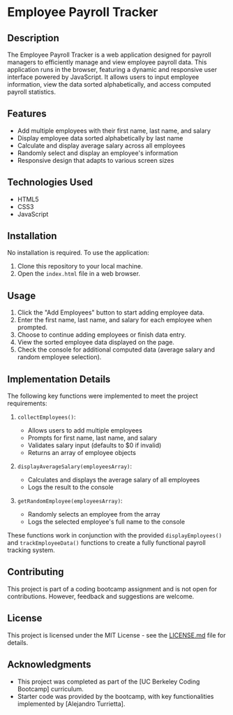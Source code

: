 # Employee Payroll Tracker

## Description

The Employee Payroll Tracker is a web application designed for payroll managers to efficiently manage and view employee payroll data. This application runs in the browser, featuring a dynamic and responsive user interface powered by JavaScript. It allows users to input employee information, view the data sorted alphabetically, and access computed payroll statistics.

## Features

- Add multiple employees with their first name, last name, and salary
- Display employee data sorted alphabetically by last name
- Calculate and display average salary across all employees
- Randomly select and display an employee's information
- Responsive design that adapts to various screen sizes

## Technologies Used

- HTML5
- CSS3
- JavaScript

## Installation

No installation is required. To use the application:

1. Clone this repository to your local machine.
2. Open the `index.html` file in a web browser.

## Usage

1. Click the "Add Employees" button to start adding employee data.
2. Enter the first name, last name, and salary for each employee when prompted.
3. Choose to continue adding employees or finish data entry.
4. View the sorted employee data displayed on the page.
5. Check the console for additional computed data (average salary and random employee selection).

## Implementation Details

The following key functions were implemented to meet the project requirements:

1. `collectEmployees()`: 
   - Allows users to add multiple employees
   - Prompts for first name, last name, and salary
   - Validates salary input (defaults to $0 if invalid)
   - Returns an array of employee objects

2. `displayAverageSalary(employeesArray)`:
   - Calculates and displays the average salary of all employees
   - Logs the result to the console

3. `getRandomEmployee(employeesArray)`:
   - Randomly selects an employee from the array
   - Logs the selected employee's full name to the console

These functions work in conjunction with the provided `displayEmployees()` and `trackEmployeeData()` functions to create a fully functional payroll tracking system.

## Contributing

This project is part of a coding bootcamp assignment and is not open for contributions. However, feedback and suggestions are welcome.

## License

This project is licensed under the MIT License - see the [LICENSE.md](LICENSE.md) file for details.

## Acknowledgments

- This project was completed as part of the [UC Berkeley Coding Bootcamp] curriculum.
- Starter code was provided by the bootcamp, with key functionalities implemented by [Alejandro Turrietta].
